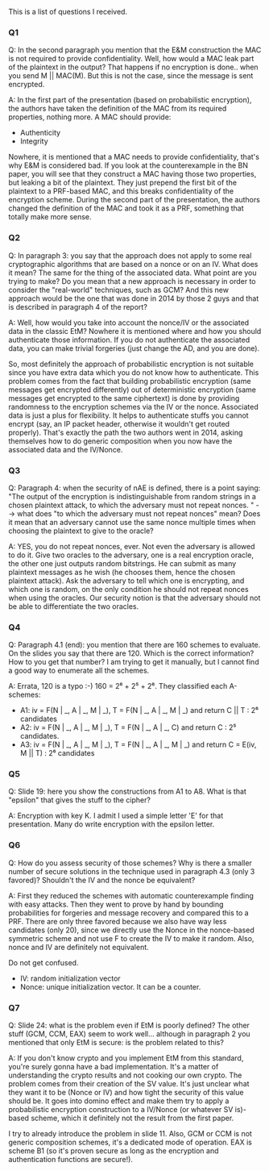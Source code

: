 This is a list of questions I received.

### Q1
Q: In the second paragraph you mention that the E&M construction the MAC is not required to provide confidentiality. Well, how would a MAC leak part of the plaintext in the output? That happens if no encryption is done.. when you send M || MAC(M). But this is not the case, since the message is sent encrypted.

A: In the first part of the presentation (based on probabilistic encryption), the authors have taken the definition of the MAC from its required properties, nothing more.
A MAC should provide:
* Authenticity
* Integrity

Nowhere, it is mentioned that a MAC needs to provide confidentiality, that's why E&M is considered bad.
If you look at the counterexample in the BN paper, you will see that they construct a MAC having those two properties, but leaking a bit of the plaintext.
They just prepend the first bit of the plaintext to a PRF-based MAC, and this breaks confidentiality of the encryption scheme.
During the second part of the presentation, the authors changed the definition of the MAC and took it as a PRF, something that totally make more sense.

### Q2
Q: In paragraph 3: you say that the approach does not apply to some real cryptographic algorithms that are based on a nonce or on an IV. What does it mean? The same for the thing of the associated data. What point are you trying to make? Do you mean that a new approach is necessary in order to consider the "real-world" techniques, such as GCM? And this new approach would be the one that was done in 2014 by those 2 guys and that is described in paragraph 4 of the report? 

A: Well, how would you take into account the nonce/IV or the associated data in the classic EtM?
Nowhere it is mentioned where and how you should authenticate those information.
If you do not authenticate the associated data, you can make trivial forgeries (just change the AD, and you are done).

So, most definitely the approach of probabilistic encryption is not suitable since you have extra data which you do not know how to authenticate.
This problem comes from the fact that building probabilistic encryption (same messages get encrypted differently) out of deterministic encryption (same messages get encrypted to the same ciphertext) is done by providing randomness to the encryption schemes via the IV or the nonce.
Associated data is just a plus for flexibility.
It helps to authenticate stuffs you cannot encrypt (say, an IP packet header, otherwise it wouldn't get routed properly).
That's exactly the path the two authors went in 2014, asking themselves how to do generic composition when you now have the associated data and the IV/Nonce.

### Q3
Q: Paragraph 4: when the security of nAE is defined, there is a point saying: "The output of the encryption is indistinguishable from random strings in a chosen plaintext attack, to which the adversary must not repeat nonces. " --> what does "to which the adversary must not repeat nonces" mean? Does it mean that an adversary cannot use the same nonce multiple times when choosing the plaintext to give to the oracle? 

A: YES, you do not repeat nonces, ever. Not even the adversary is allowed to do it.
Give two oracles to the adversary, one is a real encryption oracle, the other one just outputs random bitstrings.
He can submit as many plaintext messages as he wish (he chooses them, hence the chosen plaintext attack).
Ask the adversary to tell which one is encrypting, and which one is random, on the only condition he should not repeat nonces when using the oracles.
Our security notion is that the adversary should not be able to differentiate the two oracles.

### Q4
Q: Paragraph 4.1 (end): you mention that there are 160 schemes to evaluate. On the slides you say that there are 120. Which is the correct information? How to you get that number? I am trying to get it manually, but I cannot find a good way to enumerate all the schemes.

A: Errata, 120 is a typo :-)
160 = 2⁶ + 2⁵ + 2⁶.
They classified each A-schemes:
* A1: iv = F(N | \_, A | \_, M | \_), T = F(N | \_, A | \_, M | \_) and return C || T : 2⁶ candidates
* A2: iv = F(N | \_, A | \_, M | \_), T = F(N | \_, A | \_, C) and return C : 2⁵ candidates.
* A3: iv = F(N | \_, A | \_, M | \_), T = F(N | \_, A | \_, M | \_) and return C = E(iv, M || T) : 2⁶ candidates

### Q5
Q: Slide 19: here you show the constructions from A1 to A8. What is that "epsilon" that gives the stuff to the cipher?

A: Encryption with key K. I admit I used a simple letter 'E' for that presentation. Many do write encryption with the epsilon letter.

### Q6
Q: How do you assess security of those schemes? Why is there a smaller number of secure solutions in the technique used in paragraph 4.3 (only 3 favored)? Shouldn't the IV and the nonce be equivalent? 

A: First they reduced the schemes with automatic counterexample finding with easy attacks.
Then they went to prove by hand by bounding probabilities for forgeries and message recovery and compared this to a PRF.
There are only three favored because we also have way less candidates (only 20), since we directly use the Nonce in the nonce-based symmetric scheme and not use F to create the IV to make it random.
Also, nonce and IV are definitely not equivalent.

Do not get confused.
* IV: random initialization vector
* Nonce: unique initialization vector. It can be a counter.

### Q7
Q: Slide 24: what is the problem even if EtM is poorly defined? The other stuff (GCM, CCM, EAX) seem to work well... although in paragraph 2 you mentioned that only EtM is secure: is the problem related to this?

A: If you don't know crypto and you implement EtM from this standard, you're surely gonna have a bad implementation.
It's a matter of understanding the crypto results and not cooking our own crypto.
The problem comes from their creation of the SV value.
It's just unclear what they want it to be (Nonce or IV) and how tight the security of this value should be.
It goes into domino effect and make them try to apply a probabilistic encryption construction to a IV/Nonce (or whatever SV is)-based scheme, which it definitely not the result from the first paper.

I try to already introduce the problem in slide 11.
Also, GCM or CCM is not generic composition schemes, it's a dedicated mode of operation.
EAX is scheme B1 (so it's proven secure as long as the encryption and authentication functions are secure!).
